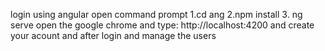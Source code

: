 login using angular
open command prompt
1.cd ang
2.npm install
3. ng  serve
open the google chrome and type: http://localhost:4200
and create your acount and after login
and manage the users

